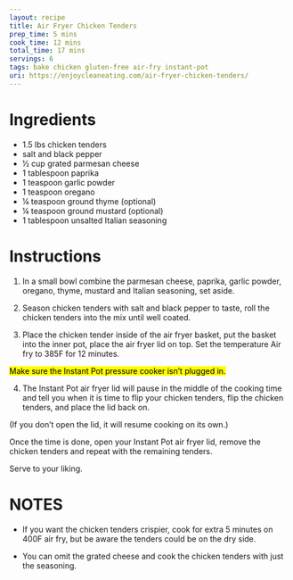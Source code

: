 ```yaml
---
layout: recipe
title: Air Fryer Chicken Tenders
prep_time: 5 mins
cook_time: 12 mins
total_time: 17 mins
servings: 6
tags: bake chicken gluten-free air-fry instant-pot
uri: https://enjoycleaneating.com/air-fryer-chicken-tenders/
---
```

# Ingredients
* 1.5 lbs chicken tenders
* salt and black pepper
* ½ cup grated parmesan cheese
* 1 tablespoon paprika
* 1 teaspoon garlic powder
* 1 teaspoon oregano
* ¼ teaspoon ground thyme (optional)
* ¼ teaspoon ground mustard (optional)
* 1 tablespoon unsalted Italian seasoning

# Instructions
1. In a small bowl combine the parmesan cheese, paprika, garlic powder, oregano, thyme, mustard and Italian seasoning, set aside.

2. Season chicken tenders with salt and black pepper to taste, roll the chicken tenders into the mix until well coated.

3. Place the chicken tender inside of the air fryer basket, put the basket into the inner pot, place the air fryer lid on top. Set the temperature Air fry to 385F for 12 minutes.

<mark>Make sure the Instant Pot pressure cooker isn’t plugged in.</mark>

4. The Instant Pot air fryer lid will pause in the middle of the cooking time and tell you when it is time to flip your chicken tenders, flip the chicken tenders, and place the lid back on.

(If you don’t open the lid, it will resume cooking on its own.)

Once the time is done, open your Instant Pot air fryer lid, remove the chicken tenders and repeat with the remaining tenders.

Serve to your liking.

# NOTES
* If you want the chicken tenders crispier, cook for extra 5 minutes on 400F air fry, but be aware the tenders could be on the dry side.

* You can omit the grated cheese and cook the chicken tenders with just the seasoning.